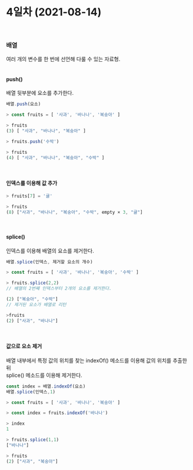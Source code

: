 # 4일차 (2021-08-14)
<br>

### 배열   
여러 개의 변수를 한 번에 선언해 다룰 수 있는 자료형.   
<br>

#### push()   
배열 뒷부분에 요소를 추가한다.   
```javascript
배열.push(요소)   

> const fruits = [ '사과', '바나나', '복숭아' ]   

> fruits
(3) [ "사과", "바나나", "복숭아" ]   

> fruits.push('수박')   

> fruits
(4) [ "사과", "바나나", "복숭아", "수박" ]   

```
<br>

#### 인덱스를 이용해 값 추가

```javascript
> fruits[7] = '귤'

> fruits
(8) ["사과", "바나나", "복숭아", "수박", empty × 3, "귤"]   
```
<br>

#### splice()   
인덱스를 이용해 배열의 요소를 제거한다.
```javascript
배열.splice(인덱스, 제거할 요소의 개수)

> const fruits = [ '사과', '바나나', '복숭아', '수박' ]   

> fruits.splice(2,2)
// 배열의 2번째 인덱스부터 2개의 요소를 제거한다.

(2) ["복숭아", "수박"]
// 제거된 요소가 배열로 리턴

>fruits
(2) ["사과", "바나나"]
```
<br>

#### 값으로 요소 제거
배열 내부에서 특정 값의 위치를 찾는 indexOf() 메소드를 이용해 값의 위치를 추출한 뒤   
splice() 메소드를 이용해 제거한다.

```javascript
const index = 배열.indexOf(요소)
배열.splice(인덱스,1)

> const fruits = [ '사과', '바나나', '복숭아' ]   

> const index = fruits.indexOf('바나나')

> index
1

> fruits.splice(1,1)
["바나나"]

> fruits
(2) ["사과", "복숭아"]
```

